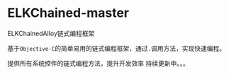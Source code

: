 # ELKChained-master
ELKChainedAlloy链式编程框架

基于```Objective-C```的简单易用的链式编程框架，通过``` . ```调用方法，实现快速编程。

提供所有系统控件的链式编程方法，提升开发效率
持续更新中。。。


